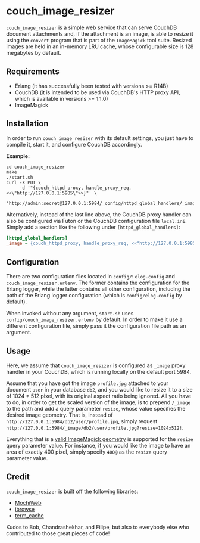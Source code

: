# couch_image_resizer #

`couch_image_resizer` is a simple web service that can serve CouchDB document attachments and, if the attachment is an image, is able to resize it using the `convert` program that is part of the `ImageMagick` tool suite. Resized images are held in an in-memory LRU cache, whose configurable size is 128 megabytes by default.

## Requirements ##

* Erlang (it has successfully been tested with versions >= R14B)
* CouchDB (it is intended to be used via CouchDB's HTTP proxy API, which is available in versions >= 1.1.0)
* ImageMagick

## Installation ##

In order to run `couch_image_resizer` with its default settings, you just have to compile it, start it, and configure CouchDB accordingly.

**Example:**

```Shell
cd couch_image_resizer
make
./start.sh
curl -X PUT \
     -d '"{couch_httpd_proxy, handle_proxy_req, <<\"http://127.0.0.1:5985\">>}"' \
     "http://admin:secret@127.0.0.1:5984/_config/httpd_global_handlers/_image"
```

Alternatively, instead of the last line above, the CouchDB proxy handler can also be configured via Futon or the CouchDB configuration file `local.ini`. Simply add a section like the following under `[httpd_global_handlers]`:

```INI
[httpd_global_handlers]
_image = {couch_httpd_proxy, handle_proxy_req, <<"http://127.0.0.1:5985">>}
```

## Configuration ##

There are two configuration files located in `config/`: `elog.config` and `couch_image_resizer.erlenv`. The former contains the configuration for the Erlang logger, while the latter contains all other configuration, including the path of the Erlang logger configuration (which is `config/elog.config` by default).

When invoked without any argument, `start.sh` uses `config/couch_image_resizer.erlenv` by default. In order to make it use a different configuration file, simply pass it the configuration file path as an argument.

## Usage ##

Here, we assume that `couch_image_resizer` is configured as `_image` proxy handler in your CouchDB, which is running locally on the default port 5984.

Assume that you have got the image `profile.jpg` attached to your document `user` in your database `db2`, and you would like to resize it to a size of 1024 * 512 pixel, with its original aspect ratio being ignored. All you have to do, in order to get the scaled version of the image, is to prepend `/_image` to the path and add a query parameter `resize`, whose value specifies the desired image geometry. That is, instead of `http://127.0.0.1:5984/db2/user/profile.jpg`, simply request `http://127.0.0.1:5984/_image/db2/user/profile.jpg?resize=1024x512!`.

Everything that is a [valid ImageMagick geometry](http://www.imagemagick.org/script/command-line-processing.php?ImageMagick=e43g49ls83iklaldahr2bb9l06#geometry) is supported for the `resize` query parameter value. For instance, if you would like the image to have an area of exactly 400 pixel, simply specify `400@` as the `resize` query parameter value.

## Credit ##

`couch_image_resizer` is built off the following libraries:

* [MochiWeb](https://github.com/mochi/mochiweb)
* [ibrowse](https://github.com/cmullaparthi/ibrowse)
* [term_cache](https://github.com/fdmanana/term_cache)

Kudos to Bob, Chandrashekhar, and Filipe, but also to everybody else who contributed to those great pieces of code!
